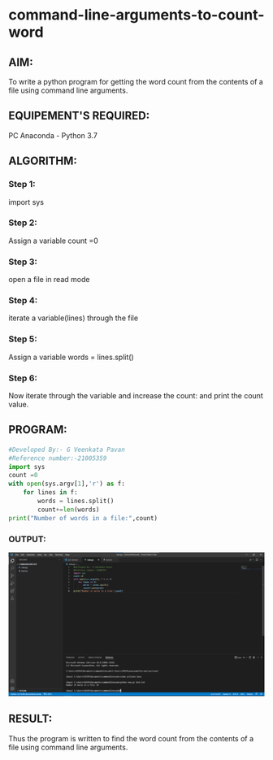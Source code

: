 # command-line-arguments-to-count-word
## AIM:
To write a python program for getting the word count from the contents of a file using command line arguments.
## EQUIPEMENT'S REQUIRED: 
PC
Anaconda - Python 3.7
## ALGORITHM: 
### Step 1:
import sys

### Step 2:
Assign a variable count =0

### Step 3:
open a file in read mode

### Step 4:
iterate a variable(lines) through the file

### Step 5:
Assign a variable words = lines.split()

### Step 6:
Now iterate through the variable and increase the count: and print the count value.

## PROGRAM:
```python
#Developed By:- G Veenkata Pavan
#Reference number:-21005359
import sys
count =0
with open(sys.argv[1],'r') as f:
    for lines in f:
        words = lines.split()
        count+=len(words)
print("Number of words in a file:",count) 
```
### OUTPUT:
![OUTPUt](commandline.png)
## RESULT:
Thus the program is written to find the word count from the contents of a file using command line arguments.
